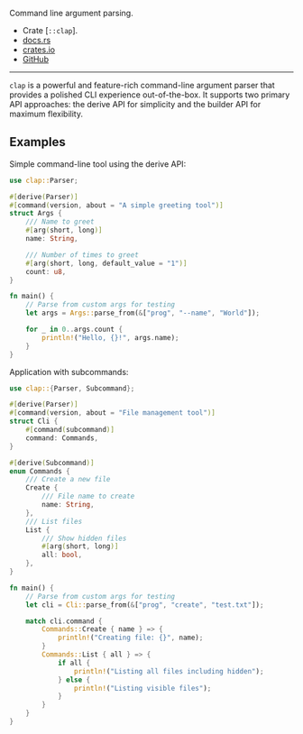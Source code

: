Command line argument parsing.

- Crate [`::clap`].
- [docs.rs](https://docs.rs/clap)
- [crates.io](https://crates.io/crates/clap)
- [GitHub](https://github.com/clap-rs/clap)

---

`clap` is a powerful and feature-rich command-line argument parser
that provides a polished CLI experience out-of-the-box.
It supports two primary API approaches: the derive API for simplicity
and the builder API for maximum flexibility.

## Examples

Simple command-line tool using the derive API:

```rust
use clap::Parser;

#[derive(Parser)]
#[command(version, about = "A simple greeting tool")]
struct Args {
    /// Name to greet
    #[arg(short, long)]
    name: String,

    /// Number of times to greet
    #[arg(short, long, default_value = "1")]
    count: u8,
}

fn main() {
    // Parse from custom args for testing
    let args = Args::parse_from(&["prog", "--name", "World"]);

    for _ in 0..args.count {
        println!("Hello, {}!", args.name);
    }
}
```

Application with subcommands:

```rust
use clap::{Parser, Subcommand};

#[derive(Parser)]
#[command(version, about = "File management tool")]
struct Cli {
    #[command(subcommand)]
    command: Commands,
}

#[derive(Subcommand)]
enum Commands {
    /// Create a new file
    Create {
        /// File name to create
        name: String,
    },
    /// List files
    List {
        /// Show hidden files
        #[arg(short, long)]
        all: bool,
    },
}

fn main() {
    // Parse from custom args for testing
    let cli = Cli::parse_from(&["prog", "create", "test.txt"]);

    match cli.command {
        Commands::Create { name } => {
            println!("Creating file: {}", name);
        }
        Commands::List { all } => {
            if all {
                println!("Listing all files including hidden");
            } else {
                println!("Listing visible files");
            }
        }
    }
}
```